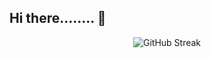 ## Hi there........ 👋

<div align="center">
  <img 
       src="https://streak-stats.demolab.com?user=praneethhosalli&theme=transparent&hide_border=true&date_format=j%20M%5B%20Y%5D&card_width=600&include_all_commits=true&ring=FF8C00&fire=FF8C00&currStreakNum=FF8C00&currStreakLabel=FF8C00&sideNums=FF8C00&sideLabels=FF8C00&background=00000000&include_private=true&cache_seconds=1800&disable_animations=false"
       alt="GitHub Streak" />
</div>
